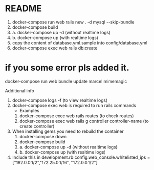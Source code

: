 # README
1. docker-compose run web rails new . -d mysql --skip-bundle
2. docker-compose build
3. a. docker-compose up -d (without realtime logs) 
3. b. docker-compose up (with realtime logs) 
4. copy the content of database.yml.sample into config/database.yml
5. docker-compose exec web rails db:create


# if you some error pls added it.
docker-compose run web bundle update marcel mimemagic

Additional info

1. docker-compose logs -f (to view realtime logs)
2. docker-compose exec web is required to run rails commands
   - Examples
    1. docker-compose exec web rails routes (to check routes)
    2. docker-compose exec web rails g controller controller-name (to create controller)
3. When installing gems you need to rebuild the container
    1. docker-compose down
    2. docker-compose build
    3. a. docker-compose up -d (without realtime logs) 
    3. b. docker-compose up (with realtime logs)
4. Include this in development.rb
    config.web_console.whitelisted_ips = ["192.0.0.1/2","172.25.0.1/16", "172.0.0.1/2"]
